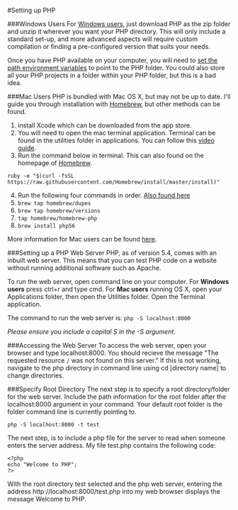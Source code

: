 #Setting up PHP

###Windows Users
For [Windows users](http://windows.php.net/download#php-5.6), just download PHP as the zip folder and unzip it wherever you want your PHP directory. This will only include a standard set-up, and more advanced aspects will require custom compilation or finding a pre-configured version that suits your needs.

Once you have PHP available on your computer, you will need to [set the path environment variables](http://www.computerhope.com/issues/ch000549.htm) to point to the PHP folder. You could also store all your PHP projects in a folder within your PHP folder, but this is a bad idea.

###Mac Users
PHP is bundled with Mac OS X, but may not be up to date. I'll guide you through installation with [Homebrew](http://brew.sh/), but other methods can be found.

1. install Xcode which can be downloaded from the app store.
2. You will need to open the mac terminal application. Terminal can be found in the utilities folder in applications. You can follow this [video guide](https://www.youtube.com/watch?v=zw7Nd67_aFw).
3. Run the command below in terminal. This can also found on the homepage of [Homebrew](http://brew.sh/).

```
ruby -e "$(curl -fsSL https://raw.githubusercontent.com/Homebrew/install/master/install)"
```
4. Run the following four commands in order. [Also found here](https://github.com/Homebrew/homebrew-php#installation)
  1. `brew tap homebrew/dupes`
  2. `brew tap homebrew/versions`
  3. `tap homebrew/homebrew-php`
  4. `brew install php56`

More information for Mac users can be found [here](http://www.phptherightway.com/#mac_setup).


###Setting up a PHP Web Server
PHP, as of version 5.4, comes with an inbuilt web server. This means that you can test PHP code on a website without running additional software such as Apache.

To run the web server, open command line on your computer. For **Windows users** press ctrl+r and type cmd. For **Mac users** running OS X, open your Applications folder, then open the Utilities folder. Open the Terminal application.

The command to run the web server is: `php -S localhost:8000`

*Please ensure you include a capital S in the -S argument.*

###Accessing the Web Server
To access the web server, open your browser and type localhost:8000. You should recieve the message "The requested resource `/` was not found on this server." If this is not working, navigate to the php directory in command line using cd [directory name] to change directories.

###Specify Root Directory
The next step is to specify a root directory/folder for the web server. Include the path information for the root folder after the localhost:8000 argument in your command. Your default root folder is the folder command line is currently pointing to.

`php -S localhost:8000 -t test`

The next step, is to include a php file for the server to read when someone enters the server address. My file test.php contains the following code:

```
<?php
echo "Welcome to PHP";
?>
```

With the root directory test selected and the php web server, entering the address http://localhost:8000/test.php into my web browser displays the message Welcome to PHP.
